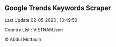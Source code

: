 

## Google Trends Keywords Scraper 
 
Last Update 02-05-2023 , 13:49:50

Country List :
VIETNAM.json



© Abdul Muttaqin 
